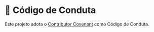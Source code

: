 # 📜 Código de Conduta

Este projeto adota o [Contributor Covenant](https://www.contributor-covenant.org/) como Código de Conduta.

